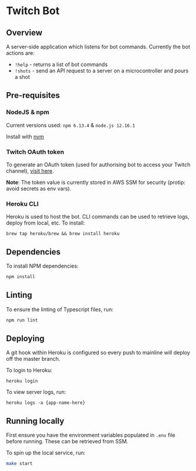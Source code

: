 # Twitch Bot

## Overview

A server-side application which listens for bot commands. Currently the bot actions are:
- `!help` - returns a list of bot commands
- `!shots` - send an API request to a server on a microcontroller and pours a shot

## Pre-requisites

### NodeJS & npm
Current versions used: `npm 6.13.4` & `node.js 12.16.1`

Install with [nvm](https://github.com/creationix/nvm)

### Twitch OAuth token
To generate an OAuth token (used for authorising bot to access your Twitch channel), [visit here](https://twitchapps.com/tmi/). 

**Note**: The token value is currently stored in AWS SSM for security (protip: avoid secrets as env vars).
 
### Heroku CLI
Heroku is used to host the bot. CLI commands can be used to retrieve logs, deploy from local, etc. To install:
```
brew tap heroku/brew && brew install heroku
```

## Dependencies
To install NPM dependencies:

```bash
npm install
```

## Linting
To ensure the linting of Typescript files, run:

```bash
npm run lint
```

## Deploying

A git hook within Heroku is configured so every push to mainline will deploy off the master branch.

To login to Heroku:
```
heroku login
```

To view server logs, run:
```
heroku logs -a {app-name-here}
```

## Running locally

First ensure you have the environment variables populated in `.env` file before running. These can be retrieved from SSM.

To spin up the local service, run:
```bash
make start
```

